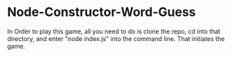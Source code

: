 # Node-Constructor-Word-Guess

In Order to play this game, all you need to do is clone the repo, cd into that directory, and enter "node index.js" into the command line. That initiates the game. 